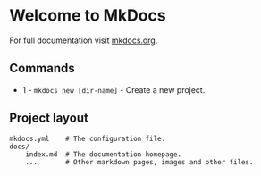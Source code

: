 # Welcome to MkDocs

For full documentation visit [mkdocs.org](https://www.mkdocs.org).

## Commands

* 1 - `mkdocs new [dir-name]` - Create a new project.

## Project layout

    mkdocs.yml    # The configuration file.
    docs/
        index.md  # The documentation homepage.
        ...       # Other markdown pages, images and other files.
